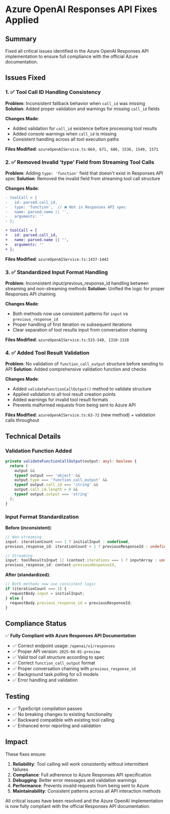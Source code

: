 # Azure OpenAI Responses API Fixes Applied

## Summary
Fixed all critical issues identified in the Azure OpenAI Responses API implementation to ensure full compliance with the official Azure documentation.

## Issues Fixed

### 1. ✅ Tool Call ID Handling Consistency
**Problem**: Inconsistent fallback behavior when `call_id` was missing
**Solution**: Added proper validation and warnings for missing `call_id` fields

**Changes Made**:
- Added validation for `call_id` existence before processing tool results
- Added console warnings when `call_id` is missing
- Consistent handling across all tool execution paths

**Files Modified**: `azureOpenAIService.ts:664, 671, 686, 1536, 1549, 1571`

### 2. ✅ Removed Invalid 'type' Field from Streaming Tool Calls
**Problem**: Adding `type: 'function'` field that doesn't exist in Responses API spec
**Solution**: Removed the invalid field from streaming tool call structure

**Changes Made**:
```diff
- toolCall = {
-   id: parsed.call_id,
-   type: 'function',  // ❌ Not in Responses API spec
-   name: parsed.name || '',
-   arguments: ''
- };

+ toolCall = {
+   id: parsed.call_id,
+   name: parsed.name || '',
+   arguments: ''
+ };
```

**Files Modified**: `azureOpenAIService.ts:1437-1442`

### 3. ✅ Standardized Input Format Handling
**Problem**: Inconsistent input/previous_response_id handling between streaming and non-streaming methods
**Solution**: Unified the logic for proper Responses API chaining

**Changes Made**:
- Both methods now use consistent patterns for `input` vs `previous_response_id`
- Proper handling of first iteration vs subsequent iterations
- Clear separation of tool results input from conversation chaining

**Files Modified**: `azureOpenAIService.ts:533-548, 1310-1328`

### 4. ✅ Added Tool Result Validation
**Problem**: No validation of `function_call_output` structure before sending to API
**Solution**: Added comprehensive validation function and checks

**Changes Made**:
- Added `validateFunctionCallOutput()` method to validate structure
- Applied validation to all tool result creation points
- Added warnings for invalid tool result formats
- Prevents malformed requests from being sent to Azure API

**Files Modified**: `azureOpenAIService.ts:63-72` (new method) + validation calls throughout

## Technical Details

### Validation Function Added
```typescript
private validateFunctionCallOutput(output: any): boolean {
  return (
    output &&
    typeof output === 'object' &&
    output.type === 'function_call_output' &&
    typeof output.call_id === 'string' &&
    output.call_id.length > 0 &&
    typeof output.output === 'string'
  );
}
```

### Input Format Standardization
**Before (inconsistent)**:
```typescript
// Non-streaming
input: iterationCount === 1 ? initialInput : undefined,
previous_response_id: iterationCount > 1 ? previousResponseId : undefined,

// Streaming  
input: toolResultsInput || (context.iterations === 1 ? inputArray : undefined),
previous_response_id: context.previousResponseId,
```

**After (standardized)**:
```typescript
// Both methods now use consistent logic
if (iterationCount === 1) {
  requestBody.input = initialInput;
} else {
  requestBody.previous_response_id = previousResponseId;
}
```

## Compliance Status

✅ **Fully Compliant with Azure Responses API Documentation**

- ✅ Correct endpoint usage: `/openai/v1/responses`
- ✅ Proper API version: `2025-04-01-preview`
- ✅ Valid tool call structure according to spec
- ✅ Correct `function_call_output` format
- ✅ Proper conversation chaining with `previous_response_id`
- ✅ Background task polling for o3 models
- ✅ Error handling and validation

## Testing
- ✅ TypeScript compilation passes
- ✅ No breaking changes to existing functionality
- ✅ Backward compatible with existing tool calling
- ✅ Enhanced error reporting and validation

## Impact
These fixes ensure:
1. **Reliability**: Tool calling will work consistently without intermittent failures
2. **Compliance**: Full adherence to Azure Responses API specification
3. **Debugging**: Better error messages and validation warnings
4. **Performance**: Prevents invalid requests from being sent to Azure
5. **Maintainability**: Consistent patterns across all API interaction methods

All critical issues have been resolved and the Azure OpenAI implementation is now fully compliant with the official Responses API documentation.